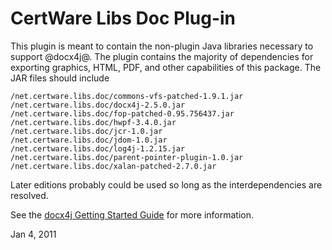 # CertWare Libs Doc Plug-in

This plugin is meant to contain the non-plugin Java libraries necessary to support @docx4j@.  The plugin contains the majority of dependencies for exporting graphics, HTML, PDF, and other capabilities of this package. The JAR files should include

``` 
/net.certware.libs.doc/commons-vfs-patched-1.9.1.jar
/net.certware.libs.doc/docx4j-2.5.0.jar
/net.certware.libs.doc/fop-patched-0.95.756437.jar
/net.certware.libs.doc/hwpf-3.4.0.jar
/net.certware.libs.doc/jcr-1.0.jar
/net.certware.libs.doc/jdom-1.0.jar
/net.certware.libs.doc/log4j-1.2.15.jar
/net.certware.libs.doc/parent-pointer-plugin-1.0.jar
/net.certware.libs.doc/xalan-patched-2.7.0.jar
```

Later editions probably could be used so long as the interdependencies are resolved.

See the [docx4j Getting Started Guide](http://dev.plutext.org/svn/docx4j/trunk/docx4j/docs/Docx4j_GettingStarted.pdf) for more information.

Jan 4, 2011



